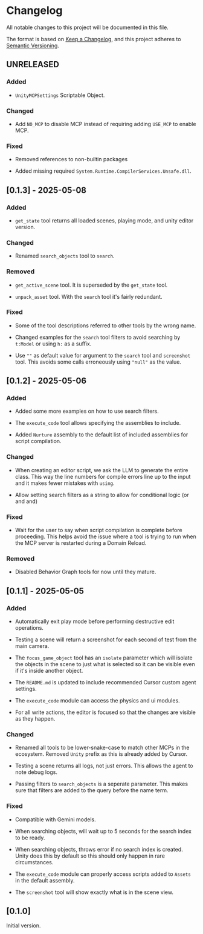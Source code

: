 # Changelog

All notable changes to this project will be documented in this file.

The format is based on [Keep a Changelog](https://keepachangelog.com/en/1.1.0/),
and this project adheres to [Semantic Versioning](https://semver.org/spec/v2.0.0.html).

## UNRELEASED

### Added

- `UnityMCPSettings` Scriptable Object.

### Changed

- Add `NO_MCP` to disable MCP instead of requiring adding `USE_MCP` to enable MCP.

### Fixed

- Removed references to non-builtin packages

- Added missing required `System.Runtime.CompilerServices.Unsafe.dll`.

## [0.1.3] - 2025-05-08

### Added

- `get_state` tool returns all loaded scenes, playing mode, and unity editor version.

### Changed

- Renamed `search_objects` tool to `search`.

### Removed

- `get_active_scene` tool. It is superseded by the `get_state` tool.

- `unpack_asset` tool. With the `search` tool it's fairly redundant.

### Fixed

- Some of the tool descriptions referred to other tools by the wrong name.

- Changed examples for the `search` tool filters to avoid searching by `t:Model` or using `h:` as a suffix.

- Use `""` as default value for argument to the `search` tool and `screenshot` tool. This avoids some calls erroneously using `"null"` as the value.


## [0.1.2] - 2025-05-06

### Added

- Added some more examples on how to use search filters.

- The `execute_code` tool allows specifying the assemblies to include.

- Added `Nurture` assembly to the default list of included assemblies for script compilation.

### Changed

- When creating an editor script, we ask the LLM to generate the entire class. This way the line numbers for compile errors line up to the input and it makes fewer mistakes with `using`.

- Allow setting search filters as a string to allow for conditional logic (or and and)

### Fixed



- Wait for the user to say when script compilation is complete before proceeding. This helps avoid the issue where a tool is trying to run when the MCP server is restarted during a Domain Reload.

### Removed

- Disabled Behavior Graph tools for now until they mature.

## [0.1.1] - 2025-05-05

### Added

- Automatically exit play mode before performing destructive edit operations.

- Testing a scene will return a screenshot for each second of test from the main camera.

- The `focus_game_object` tool has an `isolate` parameter which will isolate the objects in the scene to just what is selected so it can be visible even if it's inside another object.

- The `README.md` is updated to include recommended Cursor custom agent settings.

- The `execute_code` module can access the physics and ui modules.

- For all write actions, the editor is focused so that the changes are visible as they happen.

### Changed

- Renamed all tools to be lower-snake-case to match other MCPs in the ecosystem. Removed `Unity` prefix as this is already added by Cursor.

- Testing a scene returns all logs, not just errors. This allows the agent to note debug logs.

- Passing filters to `search_objects` is a seperate parameter. This makes sure that filters are added to the query before the name term.

### Fixed

- Compatible with Gemini models.

- When searching objects, will wait up to 5 seconds for the search index to be ready.

- When searching objects, throws error if no search index is created. Unity does this by default so this should only happen in rare circumstances.

- The `execute_code` module can properly access scripts added to `Assets` in the default assembly.

- The `screenshot` tool will show exactly what is in the scene view.



## [0.1.0]

Initial version.